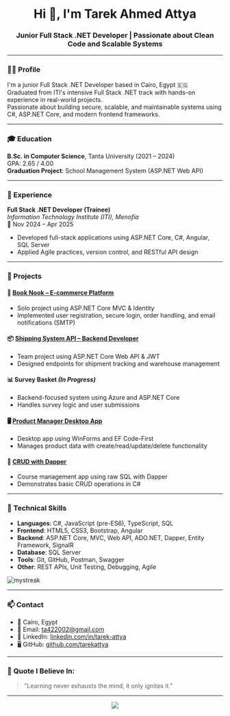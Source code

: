 <h1 align="center">Hi 👋, I'm Tarek Ahmed Attya</h1>
<h3 align="center">Junior Full Stack .NET Developer | Passionate about Clean Code and Scalable Systems</h3>

---

### 👨‍💻 Profile

I'm a junior Full Stack .NET Developer based in Cairo, Egypt 🇪🇬  
Graduated from ITI's intensive Full Stack .NET track with hands-on experience in real-world projects.  
Passionate about building secure, scalable, and maintainable systems using C#, ASP.NET Core, and modern frontend frameworks.

---

### 🎓 Education

**B.Sc. in Computer Science**, Tanta University (2021 – 2024)  
GPA: 2.65 / 4.00  
**Graduation Project**: School Management System (ASP.NET Web API)

---

### 💼 Experience

**Full Stack .NET Developer (Trainee)**  
*Information Technology Institute (ITI), Menofia*  
📅 Nov 2024 – Apr 2025  
- Developed full-stack applications using ASP.NET Core, C#, Angular, SQL Server  
- Applied Agile practices, version control, and RESTful API design

---

### 🚀 Projects

#### 🛒 [Book Nook – E-commerce Platform](https://github.com/tarekattya/BOOKNOOK-MVC)
- Solo project using ASP.NET Core MVC & Identity  
- Implemented user registration, secure login, order handling, and email notifications (SMTP)

#### 📦 [Shipping System API – Backend Developer](https://github.com/HossamAshraf909/Shipping-System-API-)
- Team project using ASP.NET Core Web API & JWT  
- Designed endpoints for shipment tracking and warehouse management

#### 📊 Survey Basket *(In Progress)*
- Backend-focused system using Azure and ASP.NET Core  
- Handles survey logic and user submissions

#### 🖥️ [Product Manager Desktop App](https://github.com/tarekattya/Product-Manger-DeskTopApp)
- Desktop app using WinForms and EF Code-First  
- Manages product data with create/read/update/delete functionality

#### 🧪 [CRUD with Dapper](https://github.com/tarekattya/CrudOperationWithenDapper)
- Course management app using raw SQL with Dapper  
- Demonstrates basic CRUD operations in C#

---

### 🧠 Technical Skills

- **Languages**: C#, JavaScript (pre-ES6), TypeScript, SQL  
- **Frontend**: HTML5, CSS3, Bootstrap, Angular  
- **Backend**: ASP.NET Core, MVC, Web API, ADO.NET, Dapper, Entity Framework, SignalR  
- **Database**: SQL Server  
- **Tools**: Git, GitHub, Postman, Swagger  
- **Other**: REST APIs, Unit Testing, Debugging, Agile

<img src="https://github-readme-streak-stats.herokuapp.com/?user=madushadhanushka&theme=tokyonight" alt="mystreak"/>


---

### 📫 Contact

- 📍 Cairo, Egypt  
- 📧 Email: [ta422002@gmail.com](mailto:ta422002@gmail.com)  
- 💼 LinkedIn: [linkedin.com/in/tarek-attya](https://www.linkedin.com/in/tarek-attya)  
- 🖥️ GitHub: [github.com/tarekattya](https://github.com/tarekattya)

---

### 🌱 Quote I Believe In:
> "Learning never exhausts the mind, it only ignites it."

---

<p align="center">
  <img src="https://github-readme-stats.vercel.app/api?username=tarekattya&show_icons=true&theme=radical" />
</p>
